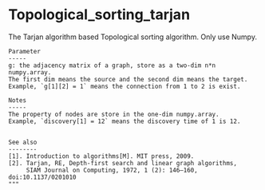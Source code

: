 # Topological_sorting_tarjan
The Tarjan algorithm based Topological sorting algorithm. 
Only use Numpy. 

    Parameter
    -----
    g: the adjacency matrix of a graph, store as a two-dim n*n numpy.array.
    The first dim means the source and the second dim means the target.
    Example, `g[1][2] = 1` means the connection from 1 to 2 is exist.

    Notes
    -----
    The property of nodes are store in the one-dim numpy.array.
    Example, `discovery[1] = 12` means the discovery time of 1 is 12.


    See also
    --------
    [1]. Introduction to algorithms[M]. MIT press, 2009.
    [2]. Tarjan, RE, Depth-first search and linear graph algorithms,
         SIAM Journal on Computing, 1972, 1 (2): 146–160, doi:10.1137/0201010
    """
